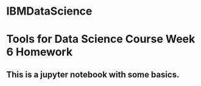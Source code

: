 # IBMDataScience
# Tools for Data Science Course Week 6 Homework
## This is a jupyter notebook with some basics.
